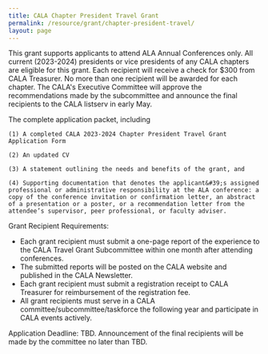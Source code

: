 ```yaml
---
title: CALA Chapter President Travel Grant
permalink: /resource/grant/chapter-president-travel/
layout: page
---
```


This grant supports applicants to attend ALA Annual Conferences only. All current (2023-2024)
presidents or vice presidents of any CALA chapters are eligible for this grant. Each recipient will
receive a check for $300 from CALA Treasurer. No more than one recipient will be awarded for
each chapter. The CALA&#39;s Executive Committee will approve the recommendations made by the
subcommittee and announce the final recipients to the CALA listserv in early May.

The complete application packet, including

    (1) A completed CALA 2023-2024 Chapter President Travel Grant Application Form
  
    (2) An updated CV
  
    (3) A statement outlining the needs and benefits of the grant, and
  
    (4) Supporting documentation that denotes the applicant&#39;s assigned professional or administrative responsibility at the ALA conference: a copy of the conference invitation or confirmation letter, an abstract of a presentation or a poster, or a recommendation letter from the attendee’s supervisor, peer professional, or faculty adviser.

Grant Recipient Requirements:
  - Each grant recipient must submit a one-page report of the experience to the CALA Travel Grant Subcommittee within one month after attending conferences.
  - The submitted reports will be posted on the CALA website and published in the CALA Newsletter.
  - Each grant recipient must submit a registration receipt to CALA Treasurer for reimbursement of the registration fee.
  - All grant recipients must serve in a CALA committee/subcommittee/taskforce the following year and participate in CALA events actively.

Application Deadline: TBD. Announcement of the final recipients will be made by the committee no later than TBD.

